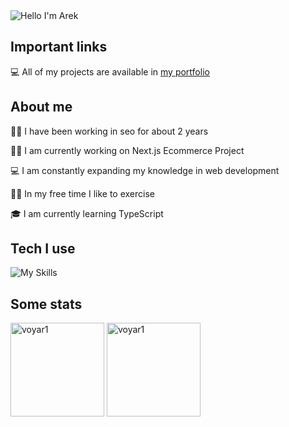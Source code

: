 <img alt="Hello I'm Arek" align="center" src="https://readme-typing-svg.demolab.com?font=Fira+Code&size=19&pause=1000&color=76c5e7;&center=false&vCenter=true&width=435&lines=Hello+I'm+Arek">

## Important links

💻 All of my projects are available in [my portfolio](https://voyar1.github.io/react-portfolio-website/)

<!-- 📧 Contact me [Click here](https://voyar1.github.io/react-portfolio-website/#contact) -->

## About me

👋🏼 I have been working in seo for about 2 years

👨‍💻 I am currently working on Next.js Ecommerce Project

💻 I am constantly expanding my knowledge in web development

🏋🏼 In my free time I like to exercise

🎓 I am currently learning TypeScript

## Tech I use

![My Skills](https://skillicons.dev/icons?i=react,javascript,typescript,nextjs,css,git,github)


## Some stats

<span>
<img  height="150px" src="https://github-readme-stats.vercel.app/api/top-langs?username=voyar1&show_icons=true&locale=en&layout=compact&theme=transparent" alt="voyar1" /> 
</span>
<span>
<img height="150px" src="https://github-readme-stats.vercel.app/api?username=voyar1&show_icons=true&locale=en&theme=transparent" alt="voyar1" />
</span>
